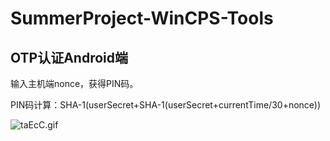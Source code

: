 # SummerProject-WinCPS-Tools

## OTP认证Android端
输入主机端nonce，获得PIN码。

PIN码计算：SHA-1(userSecret+SHA-1(userSecret+currentTime/30+nonce))

![taEcC.gif](https://storage7.cuntuku.com/2018/07/09/taEcC.gif)

